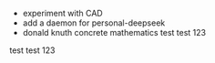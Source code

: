 - experiment with CAD
- add a daemon for personal-deepseek
- donald knuth concrete mathematics
test test
123

test test
123